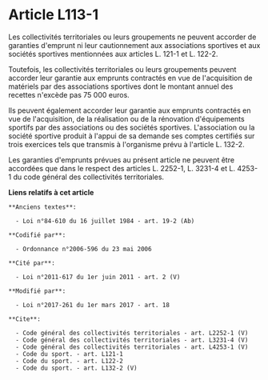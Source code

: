 # Article L113-1

Les collectivités territoriales ou leurs groupements ne peuvent accorder de garanties d'emprunt ni leur cautionnement aux
associations sportives et aux sociétés sportives mentionnées aux articles L. 121-1 et L. 122-2. 

Toutefois, les collectivités territoriales ou leurs groupements peuvent accorder leur garantie aux emprunts contractés en vue
de l'acquisition de matériels par des associations sportives dont le montant annuel des recettes n'excède pas 75 000 euros. 

Ils peuvent également accorder leur garantie aux emprunts contractés en vue de l'acquisition, de la réalisation ou de la
rénovation d'équipements sportifs par des associations ou des sociétés sportives. L'association ou la société sportive
produit à l'appui de sa demande ses comptes certifiés sur trois exercices tels que transmis à l'organisme prévu à l'article
L. 132-2. 

Les garanties d'emprunts prévues au présent article ne peuvent être accordées que dans le respect des articles L. 2252-1, L.
3231-4 et L. 4253-1 du code général des collectivités territoriales.

**Liens relatifs à cet article**

	**Anciens textes**:

	  - Loi n°84-610 du 16 juillet 1984 - art. 19-2 (Ab)

	**Codifié par**:

	  - Ordonnance n°2006-596 du 23 mai 2006

	**Cité par**:

	  - Loi n°2011-617 du 1er juin 2011 - art. 2 (V)

	**Modifié par**:

	  - Loi n°2017-261 du 1er mars 2017 - art. 18

	**Cite**:

	  - Code général des collectivités territoriales - art. L2252-1 (V)
	  - Code général des collectivités territoriales - art. L3231-4 (V)
	  - Code général des collectivités territoriales - art. L4253-1 (V)
	  - Code du sport. - art. L121-1
	  - Code du sport. - art. L122-2
	  - Code du sport. - art. L132-2 (V)
